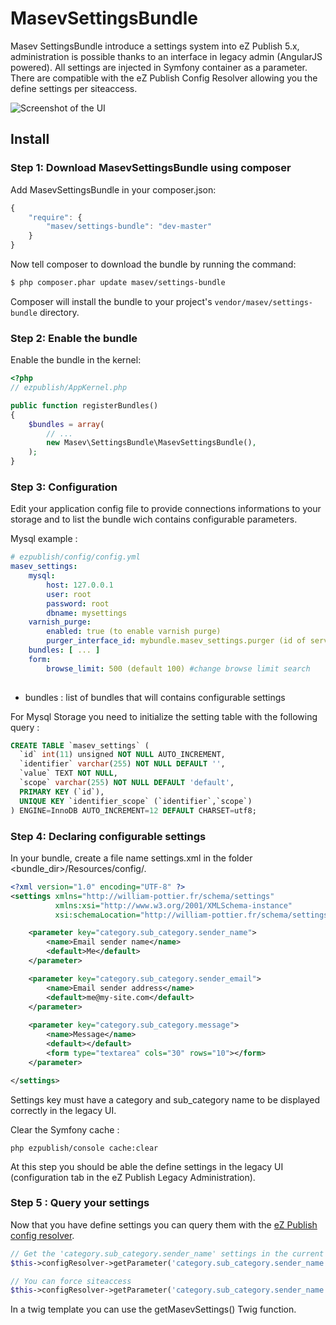 MasevSettingsBundle
===================

Masev SettingsBundle introduce a settings system into eZ Publish 5.x, administration is possible thanks to an interface in legacy admin (AngularJS powered).
All settings are injected in Symfony container as a parameter.
There are compatible with the eZ Publish Config Resolver allowing you the define settings per siteaccess.

![Screenshot of the UI](https://raw.githubusercontent.com/masev/MasevSettingsBundle/master/ui.png)

## Install

### Step 1: Download MasevSettingsBundle using composer

Add MasevSettingsBundle in your composer.json:

```js
{
    "require": {
        "masev/settings-bundle": "dev-master"
    }
}
```

Now tell composer to download the bundle by running the command:

``` bash
$ php composer.phar update masev/settings-bundle
```

Composer will install the bundle to your project's `vendor/masev/settings-bundle` directory.

### Step 2: Enable the bundle

Enable the bundle in the kernel:

``` php
<?php
// ezpublish/AppKernel.php

public function registerBundles()
{
    $bundles = array(
        // ...
        new Masev\SettingsBundle\MasevSettingsBundle(),
    );
}
```

### Step 3: Configuration

Edit your application config file to provide connections informations to your storage and to list the bundle wich contains configurable parameters.

Mysql example :
```yaml
# ezpublish/config/config.yml
masev_settings:
    mysql:
        host: 127.0.0.1
        user: root
        password: root
        dbname: mysettings
    varnish_purge:
        enabled: true (to enable varnish purge)
        purger_interface_id: mybundle.masev_settings.purger (id of service, it had to implement Masev\SettingsBundle\Purger\PurgerInterface    
    bundles: [ ... ]
    form:
        browse_limit: 500 (default 100) #change browse limit search
        
```
 * bundles : list of bundles that will contains configurable settings

 For Mysql Storage you need to initialize the setting table with the following query :

```sql
CREATE TABLE `masev_settings` (
  `id` int(11) unsigned NOT NULL AUTO_INCREMENT,
  `identifier` varchar(255) NOT NULL DEFAULT '',
  `value` TEXT NOT NULL,
  `scope` varchar(255) NOT NULL DEFAULT 'default',
  PRIMARY KEY (`id`),
  UNIQUE KEY `identifier_scope` (`identifier`,`scope`)
) ENGINE=InnoDB AUTO_INCREMENT=12 DEFAULT CHARSET=utf8;
```

### Step 4: Declaring configurable settings

In your bundle, create a file name settings.xml in the folder <bundle_dir>/Resources/config/.

```xml
<?xml version="1.0" encoding="UTF-8" ?>
<settings xmlns="http://william-pottier.fr/schema/settings"
          xmlns:xsi="http://www.w3.org/2001/XMLSchema-instance"
          xsi:schemaLocation="http://william-pottier.fr/schema/settings https://raw.github.com/wpottier/WizadSettingsBundle/master/Resources/schema/settings-1.0.xsd">

    <parameter key="category.sub_category.sender_name">
        <name>Email sender name</name>
        <default>Me</default>
    </parameter>

    <parameter key="category.sub_category.sender_email">
        <name>Email sender address</name>
        <default>me@my-site.com</default>
    </parameter>
    
    <parameter key="category.sub_category.message">
        <name>Message</name>
        <default></default>
        <form type="textarea" cols="30" rows="10"></form>
    </parameter>

</settings>
```
Settings key must have a category and sub_category name to be displayed correctly in the legacy UI.

Clear the Symfony cache :

```
php ezpublish/console cache:clear
```

At this step you should be able the define settings in the legacy UI (configuration tab in the eZ Publish Legacy Administration).

### Step 5 : Query your settings

Now that you have define settings you can query them with the [eZ Publish config resolver](https://doc.ez.no/display/EZP/Configuration).

```php
// Get the 'category.sub_category.sender_name' settings in the current scope (i.e. current siteaccess)
$this->configResolver->getParameter('category.sub_category.sender_name', 'masev_settings');

// You can force siteaccess
$this->configResolver->getParameter('category.sub_category.sender_name', 'masev_settings', 'my_site_access');
```

In a twig template you can use the getMasevSettings() Twig function.